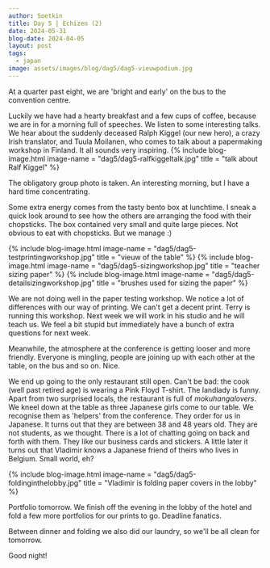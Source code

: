 ```yaml
---
author: Soetkin
title: Day 5 | Echizen (2)
date: 2024-05-31
blog-date: 2024-04-05
layout: post
tags:
  - japan
image: assets/images/blog/dag5/dag5-vieuwpodium.jpg
---
```


At a quarter past eight, we are 'bright and early' on the bus to the convention centre.

Luckily we have had a hearty breakfast and a few cups of coffee, because we are in for a morning full of speeches. We listen to some interesting talks. We hear about the suddenly deceased Ralph Kiggel (our new hero), a crazy Irish translator, and Tuula Moilanen, who comes to talk about a papermaking workshop in Finland. It all sounds very inspiring. 
{% include blog-image.html image-name = "dag5/dag5-ralfkiggeltalk.jpg"  title = "talk about Ralf Kiggel" %}

The obligatory group photo is taken. An interesting morning, but I have a hard time concentrating.

Some extra energy comes from the tasty bento box at lunchtime. I sneak a quick look around to see how the others are arranging the food with their chopsticks. The box contained very small and quite large pieces. Not obvious to eat with chopsticks. But we manage :)

{% include blog-image.html image-name = "dag5/dag5-testprintingworkshop.jpg"  title = "vieuw of the table" %}
{% include blog-image.html image-name = "dag5/dag5-sizingworkshop.jpg"  title = "teacher sizing paper" %}
{% include blog-image.html image-name = "dag5/dag5-detailsizingworkshop.jpg"  title = "brushes used for sizing the paper" %}

We are not doing well in the paper testing workshop. 
We notice a lot of differences with our way of printing. We can't get a decent print. Terry is running this workshop. Next week we will work in his studio and he will teach us. We feel a bit stupid but immediately have a bunch of extra questions for next week.

Meanwhile, the atmosphere at the conference is getting looser and more friendly. Everyone is mingling, people are joining up with each other at the table, on the bus and so on. Nice.

We end up going to the only restaurant still open. Can't be bad: the cook (well past retired age) is wearing a Pink Floyd T-shirt. The landlady is funny. Apart from two surprised locals, the restaurant is full of *mokuhangalovers*. We kneel down at the table as three Japanese girls come to our table. We recognise them as 'helpers' from the conference. They order for us in Japanese. It turns out that they are between 38 and 48 years old. They are not students, as we thought. There is a lot of chatting going on back and forth with them. They like our business cards and stickers. A little later it turns out that Vladimir knows a Japanese friend of theirs who lives in Belgium. Small world, eh?

{% include blog-image.html image-name = "dag5/dag5-foldinginthelobby.jpg"  title = "Vladimir is folding paper covers in the lobby" %}

Portfolio tomorrow. We finish off the evening in the lobby of the hotel and fold a few more portfolios for our prints to go. Deadline fanatics.

Between dinner and folding we also did our laundry, so we'll be all clean for tomorrow.

Good night!
